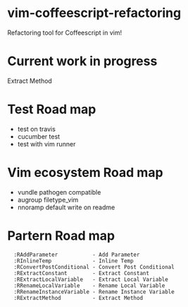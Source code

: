 vim-coffeescript-refactoring
============================

Refactoring tool for Coffeescript in vim!

Current work in progress
========================
Extract Method

Test Road map
========

- test on travis
- cucumber test
- test with vim runner

Vim ecosystem Road map
======================

- vundle pathogen compatible
- augroup filetype_vim
- nnoramp default write on readme

 
Partern Road map
================

```
  :RAddParameter           - Add Parameter 
  :RInlineTemp             - Inline Temp
  :RConvertPostConditional - Convert Post Conditional
  :RExtractConstant        - Extract Constant          
  :RExtractLocalVariable   - Extract Local Variable    
  :RRenameLocalVariable    - Rename Local Variable     
  :RRenameInstanceVariable - Rename Instance Variable  
  :RExtractMethod          - Extract Method   
```


